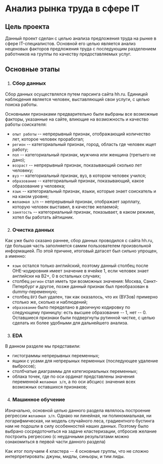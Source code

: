 # Анализ рынка труда в сфере IT
## Цель проекта
Данный проект сделан с целью анализа предложения труда на рынке в сфере IT-специалистов. Основной его целью является анализ неценовых факторов предложения труда с последующим разделением работников на группы по качеству предоставляемых услуг.
## Основные этапы
1. ### Сбор данных

Сбор данных осуществлялся путем парсинга сайта hh.ru. Единицей наблюдения является человек, выставляющий свои услуги, с целью поиска работы.

Основными признаками предварительно были выбраны все возможные факторы, указанные на сайте, влиющие на возможность и качество работы соискателя:

*  `опыт работы` -- непрерывный признак, отображающий количество лет, которое человек проработал;
*  `регион` -- категориальный признак, город, область где человек ищет работу;
*  `пол` -- категориальный признак, мужчина или женщина (третьего не дано);
*  `возраст` -- непрерывный признак, показывающий сколько лет человеку;
*  `вуз` -- категориальный признак, вуз, в котором человек учился;
*  `образование` -- категориальный признак, показывающий, какое образование у человека;
*  `язык` -- категориальный признак, языки, которые знает соискатель и на каком уровне;
*  `желаемая з/п` -- непрерывный признак, отображает зарплату, которую человек выставил, в качестве желаемой;
*  `занятость` -- категориальный признак, показывает, в каком режиме, хотел бы работать айтишник.

2. ### Очистка данных

Как уже было сказано раннее, сбор данных проводился с сайта hh.ru, где большая часть заполняется самим пользователем произвольной информацией. По этой причине, итоговый датасет был сильно упрощен, а именно:

* `язык` остался только английский, поэтому данный столбец после OHE-кодировния имеет значение в ячейке 1, если человек знает английски на B2+, 0 в остальных случаях;
* столбец `регион` стал иметь три возможных значения: Москва, Санкт-Петербург и другое, позже данный признак был преобразован в dummy-переменную;
* столбец `ВУЗ` был удален, так как оказалось, что их (ВУЗов) примерно столько же, сколько и наблюдений;
* `образование` было переделано в двоичную кодировку по следующему приницпу: есть высшее образование -- 1, нет -- 0.
Оставшиеся признаки были подвергнуты рутинной чистке, с целью сделать их более удобными для дальнейшего анализа.

3. ###  EDA

В данном разделе мы представили:

* гистограммы непрерывных переменных;
* ящики с усами для непрерыных перменных (последующее удаление выбросов);
* столбчатые диаграммы для категиориальных переменных;
* облака точек, где по оси ординат представлены значения переменной `желаемая з/п`, а по оси абсцисс значения всех возможных оставшихся признаков;

4. ###  Машинное обучение
   
Изначально, основной целью данного раздела являлось построение регрессии `желаемая з/п`. Однако ни линейная, ни полиномиальная, ни логарифмическая, ни модель случайного леса, градиентного бустинга нам не подошли в силу особенностей наших данных.
Поэтому было выбрано сосредоточиться на задаче кластеризации, отбросив желание построить регрессию (с неудачными результатами можно ознакомиться в первой части данного раздела)

Как итог получаем 4 кластера -- 4 основные группы, что не сложно интерпретировать: джуны, мидлы, синьоры, и тим лиды.

